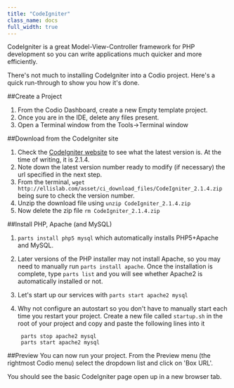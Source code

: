 ```yaml
---
title: "CodeIgniter"
class_name: docs
full_width: true
---
```


CodeIgniter is a great Model-View-Controller framework for PHP development so you can write applications much quicker and more efficiently.

There's not much to installing CodeIgniter into a Codio project. Here's a quick run-through to show you how it's done.

##Create a Project

1. From the Codio Dashboard, create a new Empty template project. 
1. Once you are in the IDE, delete any files present.
1. Open a Terminal window from the Tools->Terminal window

##Download from the CodeIgniter site

1. Check the [CodeIgniter website](http://ellislab.com/codeigniter/user-guide/installation/downloads.html) to see what the latest version is. At the time of writing, it is 2.1.4.
1. Note down the latest version number ready to modify (if necessary) the url specified in the next step.
1. From the terminal, `wget http://ellislab.com/asset/ci_download_files/CodeIgniter_2.1.4.zip` being sure to check the version number.
1. Unzip the download file using `unzip CodeIgniter_2.1.4.zip`
1. Now delete the zip file `rm CodeIgniter_2.1.4.zip`


##Install PHP, Apache (and MySQL)

1. `parts install php5 mysql` which automatically installs PHP5+Apache and MySQL.
1. Later versions of the PHP installer may not install Apache, so you may need to manually run `parts install apache`. Once the installation is complete, type `parts list` and you will see whether Apache2 is automatically installed or not.
1. Let's start up our services with `parts start apache2 mysql`
1. Why not configure an autostart so you don't have to manually start each time you restart your project. Create a new file called `startup.sh` in the root of your project and copy and paste the following lines into it

        parts stop apache2 mysql
        parts start apache2 mysql

##Preview
You can now run your project. From the Preview menu (the rightmost Codio menu) select the dropdown list and click on 'Box URL'. 

You should see the basic CodeIgniter page open up in a new browser tab. 

